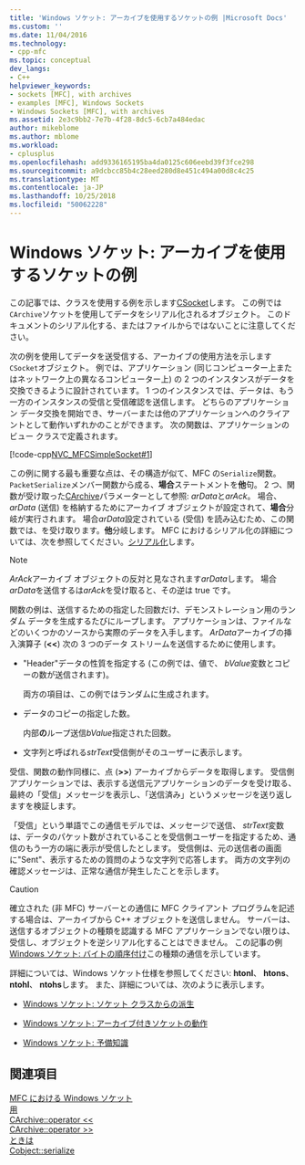 ```yaml
---
title: 'Windows ソケット: アーカイブを使用するソケットの例 |Microsoft Docs'
ms.custom: ''
ms.date: 11/04/2016
ms.technology:
- cpp-mfc
ms.topic: conceptual
dev_langs:
- C++
helpviewer_keywords:
- sockets [MFC], with archives
- examples [MFC], Windows Sockets
- Windows Sockets [MFC], with archives
ms.assetid: 2e3c9bb2-7e7b-4f28-8dc5-6cb7a484edac
author: mikeblome
ms.author: mblome
ms.workload:
- cplusplus
ms.openlocfilehash: add9336165195ba4da0125c606eebd39f3fce298
ms.sourcegitcommit: a9dcbcc85b4c28eed280d8e451c494a00d8c4c25
ms.translationtype: MT
ms.contentlocale: ja-JP
ms.lasthandoff: 10/25/2018
ms.locfileid: "50062228"
---
```

# <a name="windows-sockets-example-of-sockets-using-archives"></a>Windows ソケット: アーカイブを使用するソケットの例

この記事では、クラスを使用する例を示します[CSocket](../mfc/reference/csocket-class.md)します。 この例では`CArchive`ソケットを使用してデータをシリアル化されるオブジェクト。 このドキュメントのシリアル化する、またはファイルからではないことに注意してください。

次の例を使用してデータを送受信する、アーカイブの使用方法を示します`CSocket`オブジェクト。 例では、アプリケーション (同じコンピューター上またはネットワーク上の異なるコンピューター上) の 2 つのインスタンスがデータを交換できるように設計されています。 1 つのインスタンスでは、データは、もう一方のインスタンスの受信と受信確認を送信します。 どちらのアプリケーション データ交換を開始でき、サーバーまたは他のアプリケーションへのクライアントとして動作いずれかのことができます。 次の関数は、アプリケーションのビュー クラスで定義されます。

[!code-cpp[NVC_MFCSimpleSocket#1](../mfc/codesnippet/cpp/windows-sockets-example-of-sockets-using-archives_1.cpp)]

この例に関する最も重要な点は、その構造が似て、MFC の`Serialize`関数。 `PacketSerialize`メンバー関数から成る、**場合**ステートメントを**他**句。 2 つ、関数が受け取った[CArchive](../mfc/reference/carchive-class.md)パラメーターとして参照: *arData*と*arAck*。 場合、 *arData* (送信) を格納するためにアーカイブ オブジェクトが設定されて、**場合**分岐が実行されます。 場合*arData*設定されている (受信) を読み込むため、この関数では、を受け取ります。**他**分岐します。 MFC におけるシリアル化の詳細については、次を参照してください。[シリアル化](../mfc/how-to-make-a-type-safe-collection.md)します。

> [!NOTE]
>  *ArAck*アーカイブ オブジェクトの反対と見なされます*arData*します。 場合*arData*を送信するは*arAck*を受け取ると、その逆は true です。

関数の例は、送信するための指定した回数だけ、デモンストレーション用のランダム データを生成するたびにループします。 アプリケーションは、ファイルなどのいくつかのソースから実際のデータを入手します。 *ArData*アーカイブの挿入演算子 (**<<**) 次の 3 つのデータ ストリームを送信するために使用します。

- "Header"データの性質を指定する (この例では、値で、 *bValue*変数とコピーの数が送信されます)。

   両方の項目は、この例ではランダムに生成されます。

- データのコピーの指定した数。

   内部**の**ループ送信*bValue*指定された回数。

- 文字列と呼ばれる*strText*受信側がそのユーザーに表示します。

受信、関数の動作同様に、点 (**>>**) アーカイブからデータを取得します。 受信側アプリケーションでは、表示する送信元アプリケーションのデータを受け取る、最終の「受信」メッセージを表示し、「送信済み」というメッセージを送り返しますを検証します。

「受信」という単語でこの通信モデルでは、メッセージで送信、 *strText*変数は、データのパケット数がされていることを受信側ユーザーを指定するため、通信のもう一方の端に表示が受信したとします。 受信側は、元の送信者の画面に"Sent"、表示するための質問のような文字列で応答します。 両方の文字列の確認メッセージは、正常な通信が発生したことを示します。

> [!CAUTION]
>  確立された (非 MFC) サーバーとの通信に MFC クライアント プログラムを記述する場合は、アーカイブから C++ オブジェクトを送信しません。 サーバーは、送信するオブジェクトの種類を認識する MFC アプリケーションでない限りは、受信し、オブジェクトを逆シリアル化することはできません。 この記事の例[Windows ソケット: バイトの順序付け](../mfc/windows-sockets-byte-ordering.md)この種類の通信を示しています。

詳細については、Windows ソケット仕様を参照してください: **htonl**、 **htons**、 **ntohl**、 **ntohs**します。 また、詳細については、次のように表示します。

- [Windows ソケット: ソケット クラスからの派生](../mfc/windows-sockets-deriving-from-socket-classes.md)

- [Windows ソケット: アーカイブ付きソケットの動作](../mfc/windows-sockets-how-sockets-with-archives-work.md)

- [Windows ソケット: 予備知識](../mfc/windows-sockets-background.md)

## <a name="see-also"></a>関連項目

[MFC における Windows ソケット](../mfc/windows-sockets-in-mfc.md)<br/>
[用](../mfc/reference/carchive-class.md#isstoring)<br/>
[CArchive::operator <<](../mfc/reference/carchive-class.md#operator_lt_lt)<br/>
[CArchive::operator >>](../mfc/reference/carchive-class.md#operator_lt_lt)<br/>
[ときは](../mfc/reference/carchive-class.md#flush)<br/>
[Cobject::serialize](../mfc/reference/cobject-class.md#serialize)

